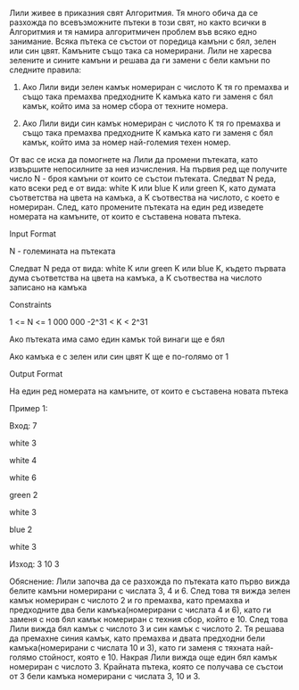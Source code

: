 Лили живее в приказния свят Алгоритмия. Тя много обича да се разхожда по всевъзможните пътеки в този свят, но както всички в Алгоритмия и тя намира алгоритмичен проблем във всяко едно занимание. Всяка пътека се състои от поредица камъни с бял, зелен или син цвят. Камъните също така са номерирани. Лили не харесва зелените и сините камъни и решава да ги замени с бели камъни по следните правила:

1) Ако Лили види зелен камък номериран с числото K тя го премахва и също така премахва предходните K камъка като ги заменя с бял камък, който има за номер сбора от техните номера.

2) Ако Лили види син камък номериран с числото К тя го премахва и също така премахва предходните К камъка като ги заменя с бял камък, който има за номер най-големия техен номер.

От вас се иска да помогнете на Лили да промени пътеката, като извършите непосилните за нея изчисления. На първия ред ще получите число N - броя камъни от които се състои пътеката. Следват N реда, като всеки ред е от вида: white K или blue К или green К, като думата съответства на цвета на камъка, а K съотвества на числото, с което е номериран. След, като промените пътеката на един ред изведете номерата на камъните, от които е съставена новата пътека.

Input Format

N - големината на пътеката

Следват N реда от вида: white К или green K или blue K, където първата дума съответства на цвета на камъка, а K съотвества на числото записано на камъка

Constraints

1 <= N <= 1 000 000 -2^31 < K < 2^31

Ако пътеката има само един камък той винаги ще е бял

Ако камъка е с зелен или син цвят K ще е по-голямо от 1

Output Format

На един ред номерата на камъните, от които е съставена новата пътека

Пример 1:

Вход: 7

white 3

white 4

white 6

green 2

white 3

blue 2

white 3

Изход: 3 10 3

Обяснение: Лили започва да се разхожда по пътеката като първо вижда белите камъни номерирани с числата 3, 4 и 6. След това тя вижда зелен камък номериран с числото 2 и го премахва, като премахва и предходните два бели камъка(номерирани с числата 4 и 6), като ги заменя с нов бял камък номериран с техния сбор, който е 10. След това Лили вижда бял камък с числото 3 и син камък с числото 2. Тя решава да премахне синия камък, като премахва и двата предходни бели камъка(номерирани с числата 10 и 3), като ги заменя с тяхната най-голямо стойност, която е 10. Накрая Лили вижда още един бял камък номериран с числото 3. Крайната пътека, която се получава се състои от 3 бели камъка номерирани с числата 3, 10 и 3.

